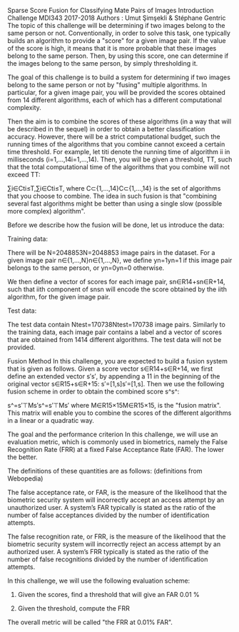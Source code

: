 Sparse Score Fusion for Classifying Mate Pairs of Images
Introduction
Challenge MDI343 2017-2018
Authors : Umut Şimşekli & Stéphane Gentric
The topic of this challenge will be determining if two images belong to the same person or not. Conventionally, in order to solve this task, one typically builds an algorithm to provide a "score" for a given image pair. If the value of the score is high, it means that it is more probable that these images belong to the same person. Then, by using this score, one can determine if the images belong to the same person, by simply thresholding it.

The goal of this challenge is to build a system for determining if two images belong to the same person or not by "fusing" multiple algorithms. In particular, for a given image pair, you will be provided the scores obtained from 14 different algorithms, each of which has a different computational complexity.

Then the aim is to combine the scores of these algorithms (in a way that will be described in the sequel) in order to obtain a better classification accuracy. However, there will be a strict computational budget, such the running times of the algorithms that you combine cannot exceed a certain time threshold. For example, let titi denote the running time of algorithm ii in milliseconds (i=1,…,14i=1,…,14). Then, you will be given a threshold, TT, such that the total computational time of the algorithms that you combine will not exceed TT:

∑i∈Cti≤T,∑i∈Cti≤T,
where C⊂{1,…,14}C⊂{1,…,14} is the set of algorithms that you choose to combine. The idea in such fusion is that "combining several fast algorithms might be better than using a single slow (possible more complex) algorithm".

Before we describe how the fusion will be done, let us introduce the data:

Training data:

There will be N=2048853N=2048853 image pairs in the dataset. For a given image pair n∈{1,…,N}n∈{1,…,N}, we define yn=1yn=1 if this image pair belongs to the same person, or yn=0yn=0 otherwise.

We then define a vector of scores for each image pair, sn∈R14+sn∈R+14, such that iith component of snsn will encode the score obtained by the iith algorithm, for the given image pair.

Test data:

The test data contain Ntest=170738Ntest=170738 image pairs. Similarly to the training data, each image pair contains a label and a vector of scores that are obtained from 1414 different algorithms. The test data will not be provided.

Fusion Method
In this challenge, you are expected to build a fusion system that is given as follows. Given a score vector s∈R14+s∈R+14, we first define an extended vector s′s′, by appending a 11 in the beginning of the original vector s∈R15+s∈R+15: s′=[1,s]s′=[1,s]. Then we use the following fusion scheme in order to obtain the combined score s^s^:

s^=s′⊤Ms′s^=s′⊤Ms′
where M∈R15×15M∈R15×15, is the "fusion matrix". This matrix will enable you to combine the scores of the different algorithms in a linear or a quadratic way.

The goal and the performance criterion
In this challenge, we will use an evaluation metric, which is commonly used in biometrics, namely the False Recognition Rate (FRR) at a fixed False Acceptance Rate (FAR). The lower the better.

The definitions of these quantities are as follows: (definitions from Webopedia)

The false acceptance rate, or FAR, is the measure of the likelihood that the biometric security system will incorrectly accept an access attempt by an unauthorized user. A system’s FAR typically is stated as the ratio of the number of false acceptances divided by the number of identification attempts.

The false recognition rate, or FRR, is the measure of the likelihood that the biometric security system will incorrectly reject an access attempt by an authorized user. A system’s FRR typically is stated as the ratio of the number of false recognitions divided by the number of identification attempts.

In this challenge, we will use the following evaluation scheme:

1) Given the scores, find a threshold that will give an FAR 0.01 %

2) Given the threshold, compute the FRR

The overall metric will be called "the FRR at 0.01% FAR".
